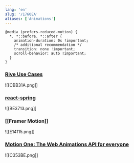 ```yaml
---
lang: 'en'
slug: '/1760EA'
aliases: ['Animations']
---
```


```
@media (prefers-reduced-motion) {
  *, *::before, *::after {
    animation-duration: 0s !important;
    /* additional recommendation */
    transition: none !important;
    scroll-behavior: auto !important;
  }
}
```

### [Rive Use Cases](https://rive.app/use-cases)

![[CBB31A.png]]

### [react-spring](https://beta.react-spring.dev/)

![[BE3713.png]]

### [[Framer Motion]]

![[E14115.png]]

### [Motion One: The Web Animations API for everyone](https://motion.dev/)

![[C353BE.png]]
